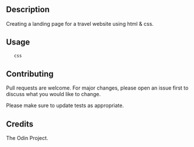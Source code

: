 ## Description
Creating a landing page for a travel website using html & css. 

## Usage
```html 
   css
```

## Contributing
Pull requests are welcome. For major changes, please open an issue first
to discuss what you would like to change.

Please make sure to update tests as appropriate.

## Credits 
The Odin Project. 